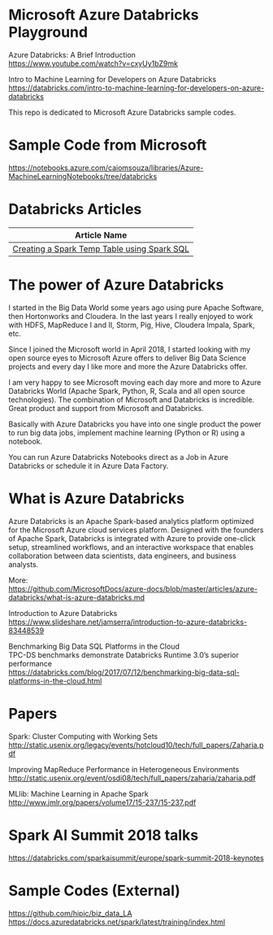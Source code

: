# Microsoft Azure Databricks Playground

Azure Databricks: A Brief Introduction <BR>
https://www.youtube.com/watch?v=cxyUy1bZ9mk <BR>

Intro to Machine Learning for Developers on Azure Databricks <BR>
https://databricks.com/intro-to-machine-learning-for-developers-on-azure-databricks  <BR>

This repo is dedicated to Microsoft Azure Databricks sample codes.

# Sample Code from Microsoft
https://notebooks.azure.com/caiomsouza/libraries/Azure-MachineLearningNotebooks/tree/databricks

# Databricks Articles
| Article Name |
| ------------- |
| [Creating a Spark Temp Table using Spark SQL](https://medium.com/@caiomsouza/creating-a-spark-table-using-spark-sql-9f045ec19ea2) | 



# The power of Azure Databricks

I started in the Big Data World some years ago using pure Apache Software, then Hortonworks and Cloudera. In the last years I really enjoyed to work with HDFS, MapReduce I and II, Storm, Pig, Hive, Cloudera Impala, Spark, etc. 

Since I joined the Microsoft world in April 2018, I started looking with my open source eyes to Microsoft Azure offers to deliver Big Data Science projects and every day I like more and more the Azure Databricks offer. 

I am very happy to see Microsoft moving each day more and more to Azure Databricks World (Apache Spark, Python, R, Scala and all open source technologies). The combination of Microsoft and Databricks is incredible. Great product and support from Microsoft and Databricks.

Basically with Azure Databricks you have into one single product the power to run big data jobs, implement machine learning (Python or R) using a notebook.

You can run Azure Databricks Notebooks direct as a Job in Azure Databricks or schedule it in Azure Data Factory.

# What is Azure Databricks
Azure Databricks is an Apache Spark-based analytics platform optimized for the Microsoft Azure cloud services platform. Designed with the founders of Apache Spark, Databricks is integrated with Azure to provide one-click setup, streamlined workflows, and an interactive workspace that enables collaboration between data scientists, data engineers, and business analysts.

More: <BR>
https://github.com/MicrosoftDocs/azure-docs/blob/master/articles/azure-databricks/what-is-azure-databricks.md

Introduction to Azure Databricks <BR>
https://www.slideshare.net/jamserra/introduction-to-azure-databricks-83448539 <BR>
  
Benchmarking Big Data SQL Platforms in the Cloud <BR>
TPC-DS benchmarks demonstrate Databricks Runtime 3.0’s superior performance  <BR>
https://databricks.com/blog/2017/07/12/benchmarking-big-data-sql-platforms-in-the-cloud.html  <BR>


# Papers

Spark: Cluster Computing with Working Sets <BR>
http://static.usenix.org/legacy/events/hotcloud10/tech/full_papers/Zaharia.pdf <BR>

Improving MapReduce Performance in Heterogeneous Environments <BR> 
http://static.usenix.org/event/osdi08/tech/full_papers/zaharia/zaharia.pdf <BR>

MLlib: Machine Learning in Apache Spark <BR>
http://www.jmlr.org/papers/volume17/15-237/15-237.pdf <BR>

# Spark AI Summit 2018 talks
https://databricks.com/sparkaisummit/europe/spark-summit-2018-keynotes

# Sample Codes (External)
https://github.com/hipic/biz_data_LA <BR>
https://docs.azuredatabricks.net/spark/latest/training/index.html <BR>
  
